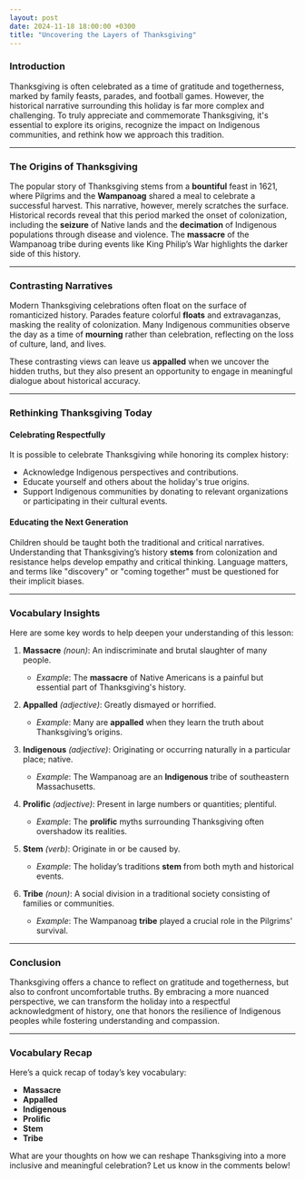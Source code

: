 ```yaml
---
layout: post
date: 2024-11-18 18:00:00 +0300
title: "Uncovering the Layers of Thanksgiving"
---
```


### Introduction

Thanksgiving is often celebrated as a time of gratitude and togetherness, marked by family feasts, parades, and football games. However, the historical narrative surrounding this holiday is far more complex and challenging. To truly appreciate and commemorate Thanksgiving, it's essential to explore its origins, recognize the impact on Indigenous communities, and rethink how we approach this tradition.

---

### The Origins of Thanksgiving

The popular story of Thanksgiving stems from a **bountiful** feast in 1621, where Pilgrims and the **Wampanoag** shared a meal to celebrate a successful harvest. This narrative, however, merely scratches the surface. Historical records reveal that this period marked the onset of colonization, including the **seizure** of Native lands and the **decimation** of Indigenous populations through disease and violence. The **massacre** of the Wampanoag tribe during events like King Philip’s War highlights the darker side of this history.

---

### Contrasting Narratives

Modern Thanksgiving celebrations often float on the surface of romanticized history. Parades feature colorful **floats** and extravaganzas, masking the reality of colonization. Many Indigenous communities observe the day as a time of **mourning** rather than celebration, reflecting on the loss of culture, land, and lives.

These contrasting views can leave us **appalled** when we uncover the hidden truths, but they also present an opportunity to engage in meaningful dialogue about historical accuracy.

---

### Rethinking Thanksgiving Today

#### Celebrating Respectfully
It is possible to celebrate Thanksgiving while honoring its complex history:
- Acknowledge Indigenous perspectives and contributions.
- Educate yourself and others about the holiday's true origins.
- Support Indigenous communities by donating to relevant organizations or participating in their cultural events.

#### Educating the Next Generation
Children should be taught both the traditional and critical narratives. Understanding that Thanksgiving’s history **stems** from colonization and resistance helps develop empathy and critical thinking. Language matters, and terms like "discovery" or "coming together" must be questioned for their implicit biases.

---

### Vocabulary Insights

Here are some key words to help deepen your understanding of this lesson:

1. **Massacre** *(noun)*: An indiscriminate and brutal slaughter of many people.  
   - *Example*: The **massacre** of Native Americans is a painful but essential part of Thanksgiving's history.

2. **Appalled** *(adjective)*: Greatly dismayed or horrified.  
   - *Example*: Many are **appalled** when they learn the truth about Thanksgiving’s origins.

3. **Indigenous** *(adjective)*: Originating or occurring naturally in a particular place; native.  
   - *Example*: The Wampanoag are an **Indigenous** tribe of southeastern Massachusetts.

4. **Prolific** *(adjective)*: Present in large numbers or quantities; plentiful.  
   - *Example*: The **prolific** myths surrounding Thanksgiving often overshadow its realities.

5. **Stem** *(verb)*: Originate in or be caused by.  
   - *Example*: The holiday’s traditions **stem** from both myth and historical events.

6. **Tribe** *(noun)*: A social division in a traditional society consisting of families or communities.  
   - *Example*: The Wampanoag **tribe** played a crucial role in the Pilgrims' survival.

---

### Conclusion

Thanksgiving offers a chance to reflect on gratitude and togetherness, but also to confront uncomfortable truths. By embracing a more nuanced perspective, we can transform the holiday into a respectful acknowledgment of history, one that honors the resilience of Indigenous peoples while fostering understanding and compassion.

---

### Vocabulary Recap

Here’s a quick recap of today’s key vocabulary:
- **Massacre**
- **Appalled**
- **Indigenous**
- **Prolific**
- **Stem**
- **Tribe**

What are your thoughts on how we can reshape Thanksgiving into a more inclusive and meaningful celebration? Let us know in the comments below!